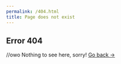 ```yaml
---
permalink: /404.html
title: Page does not exist
---
```

## Error 404  
  //owo
Nothing to see here, sorry! [Go back ->](/index)
